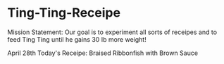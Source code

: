 # Ting-Ting-Receipe

Mission Statement: Our goal is to experiment all sorts of receipes and to feed Ting Ting until he gains 30 Ib more weight!













April 28th 
Today's Receipe: Braised Ribbonfish with Brown Sauce
